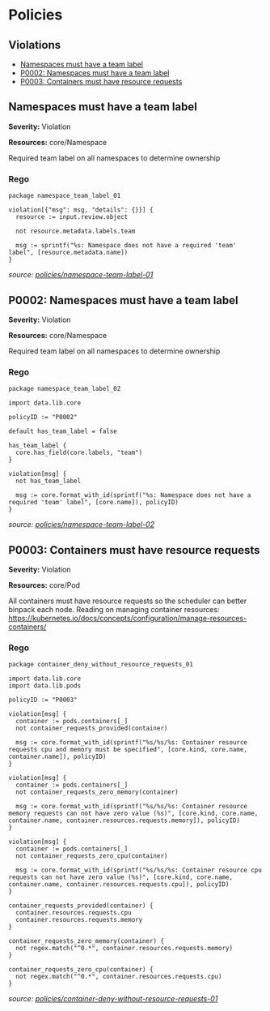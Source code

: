 # Policies

## Violations

* [Namespaces must have a team label](#namespaces-must-have-a-team-label)
* [P0002: Namespaces must have a team label](#p0002-namespaces-must-have-a-team-label)
* [P0003: Containers must have resource requests](#p0003-containers-must-have-resource-requests)

## Namespaces must have a team label

**Severity:** Violation

**Resources:** core/Namespace

Required team label on all namespaces to determine ownership

### Rego

```rego
package namespace_team_label_01

violation[{"msg": msg, "details": {}}] {
  resource := input.review.object

  not resource.metadata.labels.team

  msg := sprintf("%s: Namespace does not have a required 'team' label", [resource.metadata.name])
}
```

_source: [policies/namespace-team-label-01](policies/namespace-team-label-01)_

## P0002: Namespaces must have a team label

**Severity:** Violation

**Resources:** core/Namespace

Required team label on all namespaces to determine ownership

### Rego

```rego
package namespace_team_label_02

import data.lib.core

policyID := "P0002"

default has_team_label = false

has_team_label {
  core.has_field(core.labels, "team")
}

violation[msg] {
  not has_team_label

  msg := core.format_with_id(sprintf("%s: Namespace does not have a required 'team' label", [core.name]), policyID)
}
```

_source: [policies/namespace-team-label-02](policies/namespace-team-label-02)_

## P0003: Containers must have resource requests

**Severity:** Violation

**Resources:** core/Pod

All containers must have resource requests so the scheduler can better binpack each node.
Reading on managing container resources: https://kubernetes.io/docs/concepts/configuration/manage-resources-containers/

### Rego

```rego
package container_deny_without_resource_requests_01

import data.lib.core
import data.lib.pods

policyID := "P0003"

violation[msg] {
  container := pods.containers[_]
  not container_requests_provided(container)

  msg := core.format_with_id(sprintf("%s/%s/%s: Container resource requests cpu and memory must be specified", [core.kind, core.name, container.name]), policyID)
}

violation[msg] {
  container := pods.containers[_]
  not container_requests_zero_memory(container)

  msg := core.format_with_id(sprintf("%s/%s/%s: Container resource memory requests can not have zero value (%s)", [core.kind, core.name, container.name, container.resources.requests.memory]), policyID)
}

violation[msg] {
  container := pods.containers[_]
  not container_requests_zero_cpu(container)

  msg := core.format_with_id(sprintf("%s/%s/%s: Container resource cpu requests can not have zero value (%s)", [core.kind, core.name, container.name, container.resources.requests.cpu]), policyID)
}

container_requests_provided(container) {
  container.resources.requests.cpu
  container.resources.requests.memory
}

container_requests_zero_memory(container) {
  not regex.match("^0.*", container.resources.requests.memory)
}

container_requests_zero_cpu(container) {
  not regex.match("^0.*", container.resources.requests.cpu)
}
```

_source: [policies/container-deny-without-resource-requests-01](policies/container-deny-without-resource-requests-01)_
